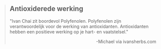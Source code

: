 ><h2>Antioxiderede werking</h2>
>
>"Ivan Chai zit boordevol Polyfenolen. Polyfenolen zijn verantwoordelijk voor de werking van antioxidanten. Antioxidanten hebben een positieve werking op je hart- en vaatstelsel."
>
> <p style="text-align: right">-Michael via ivansherbs.com</p>

